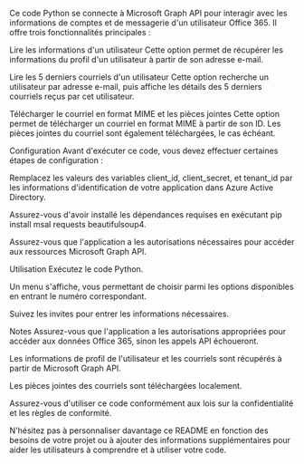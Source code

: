 
Ce code Python se connecte à Microsoft Graph API pour interagir avec les informations de comptes et de messagerie d'un utilisateur Office 365. Il offre trois fonctionnalités principales :

Lire les informations d'un utilisateur
Cette option permet de récupérer les informations du profil d'un utilisateur à partir de son adresse e-mail.

Lire les 5 derniers courriels d'un utilisateur
Cette option recherche un utilisateur par adresse e-mail, puis affiche les détails des 5 derniers courriels reçus par cet utilisateur.

Télécharger le courriel en format MIME et les pièces jointes
Cette option permet de télécharger un courriel en format MIME à partir de son ID. Les pièces jointes du courriel sont également téléchargées, le cas échéant.

Configuration
Avant d'exécuter ce code, vous devez effectuer certaines étapes de configuration :

Remplacez les valeurs des variables client_id, client_secret, et tenant_id par les informations d'identification de votre application dans Azure Active Directory.

Assurez-vous d'avoir installé les dépendances requises en exécutant pip install msal requests beautifulsoup4.

Assurez-vous que l'application a les autorisations nécessaires pour accéder aux ressources Microsoft Graph API.

Utilisation
Exécutez le code Python.

Un menu s'affiche, vous permettant de choisir parmi les options disponibles en entrant le numéro correspondant.

Suivez les invites pour entrer les informations nécessaires.

Notes
Assurez-vous que l'application a les autorisations appropriées pour accéder aux données Office 365, sinon les appels API échoueront.

Les informations de profil de l'utilisateur et les courriels sont récupérés à partir de Microsoft Graph API.

Les pièces jointes des courriels sont téléchargées localement.

Assurez-vous d'utiliser ce code conformément aux lois sur la confidentialité et les règles de conformité.

N'hésitez pas à personnaliser davantage ce README en fonction des besoins de votre projet ou à ajouter des informations supplémentaires pour aider les utilisateurs à comprendre et à utiliser votre code.
